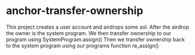 # anchor-transfer-ownership

This project creates a user account and airdrops some sol. 
After the airdrop the owner is the system program.
We then transfer ownership to our program using SystemProgram.assign()
Then we transfer ownership back to the system program using our programs function re_assign()

